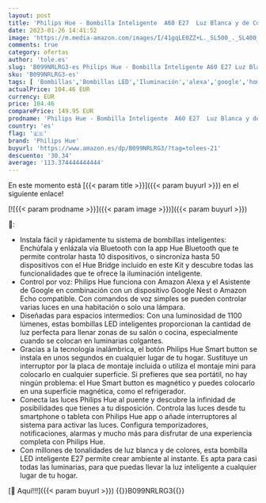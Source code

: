 ```yaml
---
layout: post
title: 'Philips Hue - Bombilla Inteligente  A60 E27  Luz Blanca y de Colores  9W  Eq. 75W  1100 lm  Compatible con Alexa y Google Home - Pack de 2 Bombillas LED inteligentes + Botón Inteligente + Hue Bridge'
date: 2023-01-26 14:41:52
image: 'https://m.media-amazon.com/images/I/41gqLE0ZZ+L._SL500_._SL400_.jpg'
comments: true
category: ofertas
author: 'tole.es'
slug: 'B099NRLRG3-es Philips Hue - Bombilla Inteligente A60 E27 Luz Blanca y de...'
sku: 'B099NRLRG3-es'
tags: [ 'Bombillas','Bombillas LED','Iluminación','alexa','google','home','hue','philips','philips hue','🇪🇸', ]
actualPrice: 104.46 EUR
currency: EUR
price: 104.46
comparePrice: 149.95 EUR
prodname: 'Philips Hue - Bombilla Inteligente  A60 E27  Luz Blanca y de Colores  9W  Eq. 75W  1100 lm  Compatible con Alexa y Google Home - Pack de 2 Bombillas LED inteligentes + Botón Inteligente + Hue Bridge'
country: 'es'
flag: '🇪🇸'
brand: 'Philips Hue'
buyurl: 'https://www.amazon.es/dp/B099NRLRG3/?tag=tolees-21'
descuento: '30.34'
average: '113.374444444444'
---
```


En este momento está [{{< param title >}}]({{< param buyurl >}}) en el siguiente enlace!

[![{{< param prodname >}}]({{< param image >}})]({{< param buyurl >}})

🔎:

- Instala fácil y rápidamente tu sistema de bombillas inteligentes: Enchúfala y enlázala vía Bluetooth con la app Hue Bluetooth que te permite controlar hasta 10 dispositivos, o sincroníza hasta 50 dispositivos con el Hue Bridge incluido en este Kit y descubre todas las funcionalidades que te ofrece la iluminación inteligente.
- Control por voz: Philips Hue funciona con Amazon Alexa y el Asistente de Google en combinación con un dispositivo Google Nest o Amazon Echo compatible. Con comandos de voz simples se pueden controlar varias luces en una habitación o solo una lámpara.
- Diseñadas para espacios intermedios: Con una luminosidad de 1100 lúmenes, estas bombillas LED inteligentes proporcionan la cantidad de luz perfecta para llenar zonas de su salón o cocina, especialmente cuando se colocan en luminarias colgantes.
- Gracias a la tecnología inalámbrica, el botón Philips Hue Smart button se instala en unos segundos en cualquier lugar de tu hogar. Sustituye un interruptor por la placa de montaje incluida o utiliza el montaje mini para colocarlo en cualquier superficie. Si prefieres que sea portátil, no hay ningún problema: el Hue Smart button es magnético y puedes colocarlo en una superficie magnética, como el refrigerador.
- Conecta las luces Philips Hue al puente y descubre la infinidad de posibilidades que tienes a tu disposición. Controla las luces desde tu smartphone o tableta con Philips Hue app o añade interruptores al sistema para activar las luces. Configura temporizadores, notificaciones, alarmas y mucho más para disfrutar de una experiencia completa con Philips Hue.
- Con millones de tonalidades de luz blanca y de colores, esta bombilla LED inteligente E27 permite crear ambiente al instante. Es apta para casi todas las luminarias, para que puedas llevar la luz inteligente a cualquier lugar de tu hogar.

[🛒 Aquí!!!]({{< param buyurl >}})
{{<world>}}B099NRLRG3{{</world>}}
